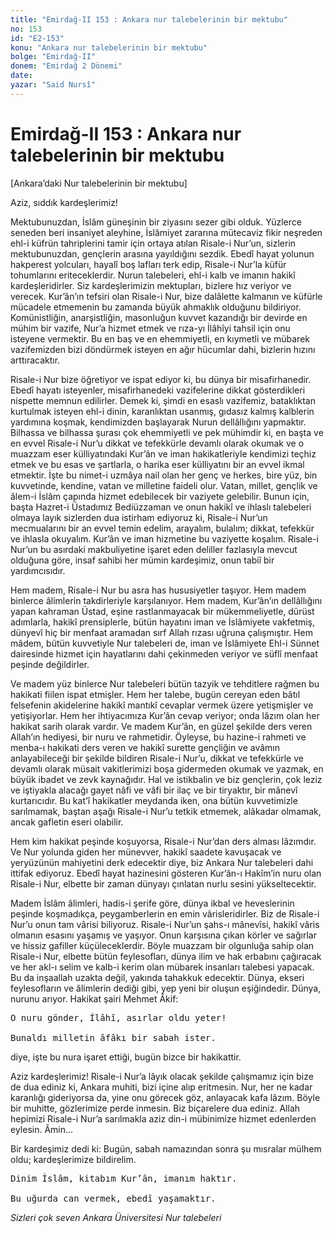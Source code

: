 ```yaml
---
title: "Emirdağ-II 153 : Ankara nur talebelerinin bir mektubu"
no: 153
id: "E2-153"
konu: "Ankara nur talebelerinin bir mektubu"
bolge: "Emirdağ-II"
donem: "Emirdağ 2 Dönemi"
date: 
yazar: "Said Nursî"
---
```


# Emirdağ-II 153 : Ankara nur talebelerinin bir mektubu

<p class="takdim">[Ankara’daki Nur talebelerinin bir mektubu]</p>

Aziz, sıddık kardeşlerimiz!

Mektubunuzdan, İslâm güneşinin bir ziyasını sezer gibi olduk. Yüzlerce seneden beri insaniyet aleyhine, İslâmiyet zararına mütecaviz fikir neşreden ehl-i küfrün tahriplerini tamir için ortaya atılan Risale-i Nur’un, sizlerin mektubunuzdan, gençlerin arasına yayıldığını sezdik. Ebedî hayat yolunun hakperest yolcuları, hayalî boş lafları terk edip, Risale-i Nur’la küfür tohumlarını eriteceklerdir. Nurun talebeleri, ehl-i kalb ve imanın hakikî kardeşleridirler. Siz kardeşlerimizin mektupları, bizlere hız veriyor ve verecek. Kur’ân’ın tefsiri olan Risale-i Nur, bize dalâlette kalmanın ve küfürle mücadele etmemenin bu zamanda büyük ahmaklık olduğunu bildiriyor. Komünistliğin, anarşistliğin, masonluğun kuvvet kazandığı bir devirde en mühim bir vazife, Nur’a hizmet etmek ve rıza-yı İlâhîyi tahsil için onu isteyene vermektir. Bu en baş ve en ehemmiyetli, en kıymetli ve mübarek vazifemizden bizi döndürmek isteyen en ağır hücumlar dahi, bizlerin hızını arttıracaktır.

Risale-i Nur bize öğretiyor ve ispat ediyor ki, bu dünya bir misafirhanedir. Ebedî hayatı isteyenler, misafirhanedeki vazifelerine dikkat gösterdikleri nispette memnun edilirler. Demek ki, şimdi en esaslı vazifemiz, bataklıktan kurtulmak isteyen ehl-i dinin, karanlıktan usanmış, gıdasız kalmış kalblerin yardımına koşmak, kendimizden başlayarak Nurun dellâllığını yapmaktır. Bilhassa ve bilhassa şurası çok ehemmiyetli ve pek mühimdir ki, en başta ve en evvel Risale-i Nur’u dikkat ve tefekkürle devamlı olarak okumak ve o muazzam eser külliyatındaki Kur’ân ve iman hakikatleriyle kendimizi teçhiz etmek ve bu esas ve şartlarla, o harika eser külliyatını bir an evvel ikmal etmektir. İşte bu nimet-i uzmâya nail olan her genç ve herkes, bire yüz, bin kuvvetinde, kendine, vatan ve milletine faideli olur. Vatan, millet, gençlik ve âlem-i İslâm çapında hizmet edebilecek bir vaziyete gelebilir. Bunun için, başta Hazret-i Üstadımız Bediüzzaman ve onun hakikî ve ihlaslı talebeleri olmaya layık sizlerden dua istirham ediyoruz ki, Risale-i Nur’un mecmualarını bir an evvel temin edelim, arayalım, bulalım; dikkat, tefekkür ve ihlasla okuyalım. Kur’ân ve iman hizmetine bu vaziyette koşalım. Risale-i Nur’un bu asırdaki makbuliyetine işaret eden deliller fazlasıyla mevcut olduğuna göre, insaf sahibi her mümin kardeşimiz, onun tabiî bir yardımcısıdır.

Hem madem, Risale-i Nur bu asra has hususiyetler taşıyor. Hem madem binlerce âlimlerin takdirleriyle karşılanıyor. Hem madem, Kur’ân’ın dellâllığını yapan kahraman Üstad, eşine rastlanmayacak bir mükemmeliyetle, dürüst adımlarla, hakikî prensiplerle, bütün hayatını iman ve İslâmiyete vakfetmiş, dünyevî hiç bir menfaat aramadan sırf Allah rızası uğruna çalışmıştır. Hem mâdem, bütün kuvvetiyle Nur talebeleri de, iman ve İslâmiyete Ehl-i Sünnet dairesinde hizmet için hayatlarını dahi çekinmeden veriyor ve süflî menfaat peşinde değildirler.

Ve madem yüz binlerce Nur talebeleri bütün tazyik ve tehditlere rağmen bu hakikati fiilen ispat etmişler. Hem her talebe, bugün cereyan eden bâtıl felsefenin akidelerine hakikî mantıkî cevaplar vermek üzere yetişmişler ve yetişiyorlar. Hem her ihtiyacımıza Kur’ân cevap veriyor; onda lâzım olan her hakikat sarih olarak vardır. Ve madem Kur’ân, en güzel şekilde ders veren Allah’ın hediyesi, bir nuru ve rahmetidir. Öyleyse, bu hazine-i rahmeti ve menba-ı hakikati ders veren ve hakikî surette gençliğin ve avâmın anlayabileceği bir şekilde bildiren Risale-i Nur’u, dikkat ve tefekkürle ve devamlı olarak müsait vakitlerimizi boşa gidermeden okumak ve yazmak, en büyük ibadet ve zevk kaynağıdır. Hal ve istikbalin ve biz gençlerin, çok leziz ve iştiyakla alacağı gayet nâfi ve vâfi bir ilaç ve bir tiryaktır, bir mânevî kurtarıcıdır. Bu kat’î hakikatler meydanda iken, ona bütün kuvvetimizle sarılmamak, baştan aşağı Risale-i Nur’u tetkik etmemek, alâkadar olmamak, ancak gafletin eseri olabilir.

Hem kim hakikat peşinde koşuyorsa, Risale-i Nur’dan ders alması lâzımdır. Ve Nur yolunda giden her münevver, hakikî saadete kavuşacak ve yeryüzünün mahiyetini derk edecektir diye, biz Ankara Nur talebeleri dahi ittifak ediyoruz. Ebedî hayat hazinesini gösteren Kur’ân-ı Hakîm’in nuru olan Risale-i Nur, elbette bir zaman dünyayı çınlatan nurlu sesini yükseltecektir.

Madem İslâm âlimleri, hadis-i şerife göre, dünya ikbal ve heveslerinin peşinde koşmadıkça, peygamberlerin en emin vârisleridirler. Biz de Risale-i Nur’u onun tam vârisi biliyoruz. Risale-i Nur’un şahs-ı mânevîsi, hakikî vâris olmanın esasını yaşamış ve yaşıyor. Onun karşısına çıkan körler ve sağırlar ve hissiz gafiller küçüleceklerdir. Böyle muazzam bir olgunluğa sahip olan Risale-i Nur, elbette bütün feylesofları, dünya ilim ve hak erbabını çağıracak ve her akl-ı selim ve kalb-i kerim olan mübarek insanları talebesi yapacak. Bu da inşaallah uzakta değil, yakında tahakkuk edecektir. Dünya, ekseri feylesofların ve âlimlerin dediği gibi, yep yeni bir oluşun eşiğindedir. Dünya, nurunu arıyor. Hakikat şairi Mehmet Âkif:

<pre>
O nuru gönder, İlâhî, asırlar oldu yeter!
 
Bunaldı milletin âfâkı bir sabah ister.
</pre>

diye, işte bu nura işaret ettiği, bugün bizce bir hakikattir.

Aziz kardeşlerimiz! Risale-i Nur’a lâyık olacak şekilde çalışmamız için bize de dua ediniz ki, Ankara muhiti, bizi içine alıp eritmesin. Nur, her ne kadar karanlığı gideriyorsa da, yine onu görecek göz, anlayacak kafa lâzım. Böyle bir muhitte, gözlerimize perde inmesin. Biz biçarelere dua ediniz. Allah hepimizi Risale-i Nur’a sarılmakla aziz din-i mübinimize hizmet edenlerden eylesin. Âmin...

Bir kardeşimiz dedi ki: Bugün, sabah namazından sonra şu mısralar mülhem oldu; kardeşlerimize bildirelim.

<pre>
Dinim İslâm, kitabım Kur’ân, imanım haktır.
 
Bu uğurda can vermek, ebedî yaşamaktır.
</pre>

*Sizleri çok seven*
*Ankara Üniversitesi Nur talebeleri*

